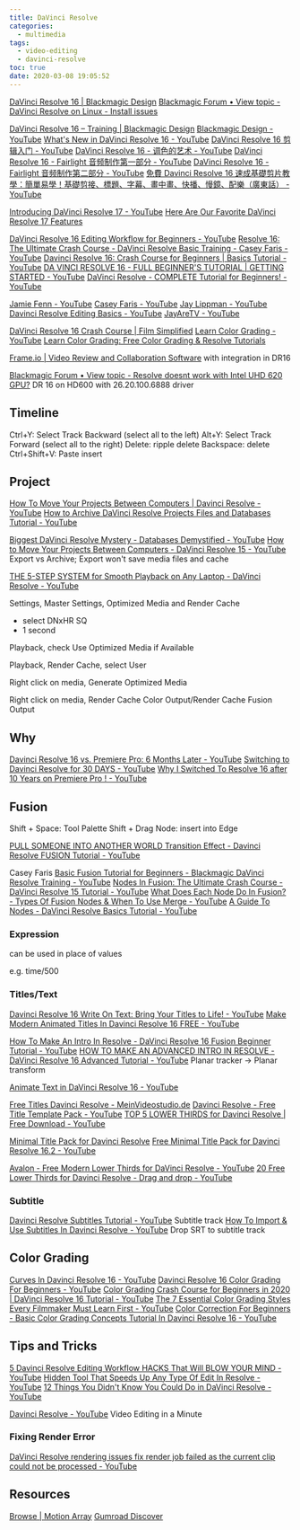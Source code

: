 ```yaml
---
title: DaVinci Resolve
categories:
  - multimedia
tags:
  - video-editing
  - davinci-resolve
toc: true
date: 2020-03-08 19:05:52
---
```


[DaVinci Resolve 16 | Blackmagic Design](https://www.blackmagicdesign.com/hk/products/davinciresolve/)
[Blackmagic Forum • View topic - DaVinci Resolve on Linux - Install issues](https://forum.blackmagicdesign.com/viewtopic.php?f=21&t=56878)

[DaVinci Resolve 16 – Training | Blackmagic Design](https://www.blackmagicdesign.com/hk/products/davinciresolve/training)
[Blackmagic Design - YouTube](https://www.youtube.com/channel/UCufB8sMVyP9JEScMjLz74YA)
[What's New in DaVinci Resolve 16 - YouTube](https://www.youtube.com/watch?v=8fmvUsBPJn8)
[DaVinci Resolve 16 剪辑入门 - YouTube](https://www.youtube.com/watch?v=LhfdEIkbEX0)
[DaVinci Resolve 16 - 调色的艺术 - YouTube](https://www.youtube.com/watch?v=XW3Ee9OQVlc)
[DaVinci Resolve 16 - Fairlight 音频制作第一部分 - YouTube](https://www.youtube.com/watch?v=x1onLU60CCQ)
[DaVinci Resolve 16 - Fairlight 音频制作第二部分 - YouTube](https://www.youtube.com/watch?v=4g9pRY5j4yU)
[免費 Davinci Resolve 16 速成基礎剪片教學：簡單易學！基礎剪接、標題、字幕、畫中畫、快播、慢鏡、配樂（廣東話） - YouTube](https://www.youtube.com/watch?v=W8sVdIcGPO0)

[Introducing DaVinci Resolve 17 - YouTube](https://www.youtube.com/watch?v=A2YJo96KQHw)
[Here Are Our Favorite DaVinci Resolve 17 Features](https://nofilmschool.com/here-are-our-favorite-davinci-resolve-17-features)

[DaVinci Resolve 16 Editing Workflow for Beginners - YouTube](https://www.youtube.com/watch?v=3_TtjyJWVZ8)
[Resolve 16: The Ultimate Crash Course - DaVinci Resolve Basic Training - Casey Faris - YouTube](https://www.youtube.com/watch?v=gCyczNNk0J8)
[Davinci Resolve 16: Crash Course for Beginners | Basics Tutorial - YouTube](https://www.youtube.com/watch?v=u-GzbvmTMn8)
[DA VINCI RESOLVE 16 - FULL BEGINNER'S TUTORIAL | GETTING STARTED - YouTube](https://www.youtube.com/watch?v=plmKRLiiBmk)
[DaVinci Resolve - COMPLETE Tutorial for Beginners! - YouTube](https://www.youtube.com/watch?v=63Ln33O4p4c)

[Jamie Fenn - YouTube](https://www.youtube.com/channel/UCm-S7cenOOFKvcTUwD2xrVw)
[Casey Faris - YouTube](https://www.youtube.com/channel/UCdfDjoLF5L6lLuDCkJw0P3g)
[Jay Lippman - YouTube](https://www.youtube.com/channel/UCarj5Fzq5drmiRiUwxPm8Uw)
[Davinci Resolve Editing Basics - YouTube](https://www.youtube.com/playlist?list=PLpPad33SI7vIt4TENv-tEQgpsIP16-Ij1)
[JayAreTV - YouTube](https://www.youtube.com/channel/UCn5GD-PNXWyonXQO8rH3vPw)

[DaVinci Resolve 16 Crash Course | Film Simplified](https://filmsimplified.com/p/davinci-resolve-crash-course)
[Learn Color Grading - YouTube](https://www.youtube.com/channel/UCzUyasGg5A03r3zPkorqIBQ)
[Learn Color Grading: Free Color Grading & Resolve Tutorials](https://www.learncolorgrading.com/)

[Frame.io | Video Review and Collaboration Software](https://frame.io/pricing) with integration in DR16

[Blackmagic Forum • View topic - Resolve doesnt work with Intel UHD 620 GPU?](https://forum.blackmagicdesign.com/viewtopic.php?f=21&t=83812) DR 16 on HD600 with 26.20.100.6888 driver

## Timeline

Ctrl+Y: Select Track Backward (select all to the left)
Alt+Y: Select Track Forward (select all to the right)
Delete: ripple delete
Backspace: delete
Ctrl+Shift+V: Paste insert

## Project

[How To Move Your Projects Between Computers | Davinci Resolve - YouTube](https://www.youtube.com/watch?v=mdW0ufsp4tg)
[How to Archive DaVinci Resolve Projects Files and Databases Tutorial - YouTube](https://www.youtube.com/watch?v=YbxF6XSWIKY)

[Biggest DaVinci Resolve Mystery - Databases Demystified - YouTube](https://www.youtube.com/watch?v=2hXM8OFrVlw)
[How to Move Your Projects Between Computers - DaVinci Resolve 15 - YouTube](https://www.youtube.com/watch?v=eiVcPHJkedo)
Export vs Archive; Export won't save media files and cache

[THE 5-STEP SYSTEM for Smooth Playback on Any Laptop - DaVinci Resolve - YouTube](https://www.youtube.com/watch?v=ZLFrKP9hyuU)

Settings, Master Settings, Optimized Media and Render Cache

- select DNxHR SQ
- 1 second

Playback, check Use Optimized Media if Available

Playback, Render Cache, select User

Right click on media, Generate Optimized Media

Right click on media, Render Cache Color Output/Render Cache Fusion Output

## Why

[Davinci Resolve 16 vs. Premiere Pro: 6 Months Later - YouTube](https://www.youtube.com/watch?v=XKz4SR7JKeI)
[Switching to Davinci Resolve for 30 DAYS - YouTube](https://www.youtube.com/watch?v=qkISp2hkh9w)
[Why I Switched To Resolve 16 after 10 Years on Premiere Pro ! - YouTube](https://www.youtube.com/watch?v=C5nJ4RMy8mU)

## Fusion

Shift + Space: Tool Palette
Shift + Drag Node: insert into Edge

[PULL SOMEONE INTO ANOTHER WORLD Transition Effect - Davinci Resolve FUSION Tutorial - YouTube](https://www.youtube.com/watch?v=Y8H830YPhZY)

Casey Faris
[Basic Fusion Tutorial for Beginners - Blackmagic DaVinci Resolve Training - YouTube](https://www.youtube.com/watch?v=jeFrwXSJ5Xc)
[Nodes In Fusion: The Ultimate Crash Course - DaVinci Resolve 15 Tutorial - YouTube](https://www.youtube.com/watch?v=HWD-dy5uXLw)
[What Does Each Node Do In Fusion? - Types Of Fusion Nodes & When To Use Merge - YouTube](https://www.youtube.com/watch?v=uDS3h1Az9Qc)
[A Guide To Nodes - DaVinci Resolve Basics Tutorial - YouTube](https://www.youtube.com/watch?v=LOLoVnSClSs)

### Expression

can be used in place of values

e.g. time/500

### Titles/Text

[Davinci Resolve 16 Write On Text: Bring Your Titles to Life! - YouTube](https://www.youtube.com/watch?v=voVIyYGXXow)
[Make Modern Animated Titles In Davinci Resolve 16 FREE - YouTube](https://www.youtube.com/watch?v=uUi_GxvRtVU)

[How To Make An Intro In Resolve - DaVinci Resolve 16 Fusion Beginner Tutorial - YouTube](https://www.youtube.com/watch?v=bL0u-UC7dF8)
[HOW TO MAKE AN ADVANCED INTRO IN RESOLVE - DaVinci Resolve 16 Advanced Tutorial - YouTube](https://www.youtube.com/watch?v=hndmCAmroTI) Planar tracker -> Planar transform

[Animate Text in DaVinci Resolve 16 - YouTube](https://www.youtube.com/watch?v=t4UMTDhZmK8)

[Free Titles Davinci Resolve - MeinVideostudio.de](https://www.meinvideostudio.de/download/free-titles-davinci-resolve/)
[Davinci Resolve - Free Title Template Pack - YouTube](https://www.youtube.com/watch?v=UwZK_hPPB5o)
[TOP 5 LOWER THIRDS for Davinci Resolve | Free Download - YouTube](https://www.youtube.com/watch?v=frlfEZ65_YU)

[Minimal Title Pack for Davinci Resolve](https://gumroad.com/l/ZBnOH)
[Free Minimal Title Pack for Davinci Resolve 16.2 - YouTube](https://www.youtube.com/watch?v=Ub1Se28-OUc)

[Avalon - Free Modern Lower Thirds for DaVinci Resolve - YouTube](https://www.youtube.com/watch?v=nzmIxhyYaj4)
[20 Free Lower Thirds for Davinci Resolve - Drag and drop - YouTube](https://www.youtube.com/watch?v=vEbCh_8nR5k)

### Subtitle

[Davinci Resolve Subtitles Tutorial - YouTube](https://www.youtube.com/watch?v=CkgMBYS9Lfk) Subtitle track
[How To Import & Use Subtitles In Davinci Resolve - YouTube](https://www.youtube.com/watch?v=8lj7i-CvqTs) Drop SRT to subtitle track

## Color Grading

[Curves In Davinci Resolve 16 - YouTube](https://www.youtube.com/watch?v=HtRX2WHcyJc)
[Davinci Resolve 16 Color Grading For Beginners - YouTube](https://www.youtube.com/watch?v=AENIL4N7dDI)
[Color Grading Crash Course for Beginners in 2020 | DaVinci Resolve 16 Tutorial - YouTube](https://www.youtube.com/watch?v=gPZ4-CF_osk)
[The 7 Essential Color Grading Styles Every Filmmaker Must Learn First - YouTube](https://www.youtube.com/watch?v=AnImo1jV52Q)
[Color Correction For Beginners - Basic Color Grading Concepts Tutorial In Davinci Resolve 16 - YouTube](https://www.youtube.com/watch?v=IJnMkchydrM)

## Tips and Tricks

[5 Davinci Resolve Editing Workflow HACKS That Will BLOW YOUR MIND - YouTube](https://www.youtube.com/watch?v=1DSsggMIGlg)
[Hidden Tool That Speeds Up Any Type Of Edit In Resolve - YouTube](https://www.youtube.com/watch?v=B0W4JYWqpB0)
[12 Things You Didn't Know You Could Do in DaVinci Resolve - YouTube](https://www.youtube.com/watch?v=GMlkVLLcF24)

[Davinci Resolve - YouTube](https://www.youtube.com/playlist?list=PLF9C79uP5506-cl8Zc2Mn_OtjxqBvrKrT) Video Editing in a Minute

### Fixing Render Error

[DaVinci Resolve rendering issues fix render job failed as the current clip could not be processed - YouTube](https://www.youtube.com/watch?v=MQWLC8R0EyM)

## Resources

[Browse | Motion Array](https://motionarray.com/browse?categories=davinci-resolve-templates,davinci-resolve-macros)
[Gumroad Discover](https://gumroad.com/discover?maxPrice=0&query=davinci%20resolve)
